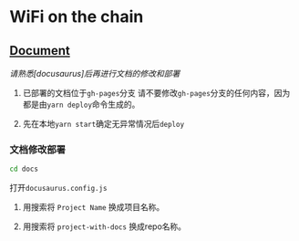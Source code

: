 # WiFi on the chain



## [Document](https://blog.aaron-xin.tech/wifi-on-chain)

_请熟悉[docusaurus]后再进行文档的修改和部署_

1. 已部署的文档位于`gh-pages`分支
    请不要修改`gh-pages`分支的任何内容，因为都是由`yarn deploy`命令生成的。

2. 先在本地`yarn start`确定无异常情况后`deploy`

### 文档修改部署

```bash
cd docs
```

打开`docusaurus.config.js`

1. 用搜索将 `Project Name` 换成项目名称。

2. 用搜索将 `project-with-docs` 换成repo名称。

